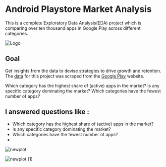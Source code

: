
# Android Playstore Market Analysis
 This is a complete Exploratory Data Analysis(EDA) project which is comparing over ten thousand apps in Google Play across different categories. 
 

![Logo](https://1000logos.net/wp-content/uploads/2021/06/Google-Play-logo-768x432.png)


## Goal

Get insights from the data to devise strategies to drive growth and retention. The [data](https://www.kaggle.com/lava18/google-play-store-apps) for this project was scraped from the [Google Play](https://play.google.com/store/apps?hl=en) website. 

Which category has the highest share of (active) apps in the market?
Is any specific category dominating the market?
Which categories have the fewest number of apps?
## I answered questions like :

 - Which category has the highest share of (active) apps in the market?
 - Is any specific category dominating the market?
 - Which categories have the fewest number of apps?
 - 
![newplot](https://user-images.githubusercontent.com/68342710/168185464-729b2040-6898-45f5-89dd-b7cef31c517a.png)

![newplot (1)](https://user-images.githubusercontent.com/68342710/168185421-30dfa7de-f612-4d5e-b3ee-d4d6fe63dd93.png)

